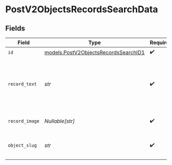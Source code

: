 # PostV2ObjectsRecordsSearchData


## Fields

| Field                                                                              | Type                                                                               | Required                                                                           | Description                                                                        | Example                                                                            |
| ---------------------------------------------------------------------------------- | ---------------------------------------------------------------------------------- | ---------------------------------------------------------------------------------- | ---------------------------------------------------------------------------------- | ---------------------------------------------------------------------------------- |
| `id`                                                                               | [models.PostV2ObjectsRecordsSearchID1](../models/postv2objectsrecordssearchid1.md) | :heavy_check_mark:                                                                 | N/A                                                                                |                                                                                    |
| `record_text`                                                                      | *str*                                                                              | :heavy_check_mark:                                                                 | A human-readable label for the record. Present on records from all objects.        | Alan Mathison Turing                                                               |
| `record_image`                                                                     | *Nullable[str]*                                                                    | :heavy_check_mark:                                                                 | The image for the record.                                                          | https://cdn.image-service.com/images/profiles/e67b8980-7dbb-46bf-95e3-266d7bceb096 |
| `object_slug`                                                                      | *str*                                                                              | :heavy_check_mark:                                                                 | The slug of the object this record belongs to.                                     | applications                                                                       |